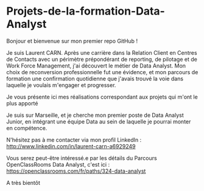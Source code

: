 # Projets-de-la-formation-Data-Analyst
Bonjour et bienvenue sur mon premier repo GitHub !

Je suis Laurent CARN. Après une carrière dans la Relation Client en Centres de Contacts avec un périmètre prépondérant de reporting, de pilotage et de Work Force Management, j'ai découvert le métier de Data Analyst. 
Mon choix de reconversion professionnelle fut une évidence, et mon parcours de formation une confirmation quotidienne que j'avais trouvé la voie dans laquelle je voulais m'engager et progresser.

Je vous présente ici mes réalisations correspondant aux projets qui m'ont le plus apporté

Je suis sur Marseille, et je cherche mon premier poste de Data Analyst Junior, en intégrant une équipe Data au sein de laquelle je pourrai monter en compétence.

N'hésitez pas à me contacter via mon profil LinkedIn : http://www.linkedin.com/in/laurent-carn-a6929249

Vous serez peut-être intéressé.e par les détails du Parcours OpenClassRooms Data Analyst, c'est ici : https://openclassrooms.com/fr/paths/324-data-analyst

A très bientôt 
